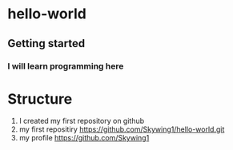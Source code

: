 # hello-world
## Getting started
### I will learn programming here
# Structure
1. I created my first repository on github
2. my first repositiry https://github.com/Skywing1/hello-world.git
3. my profile https://github.com/Skywing1
